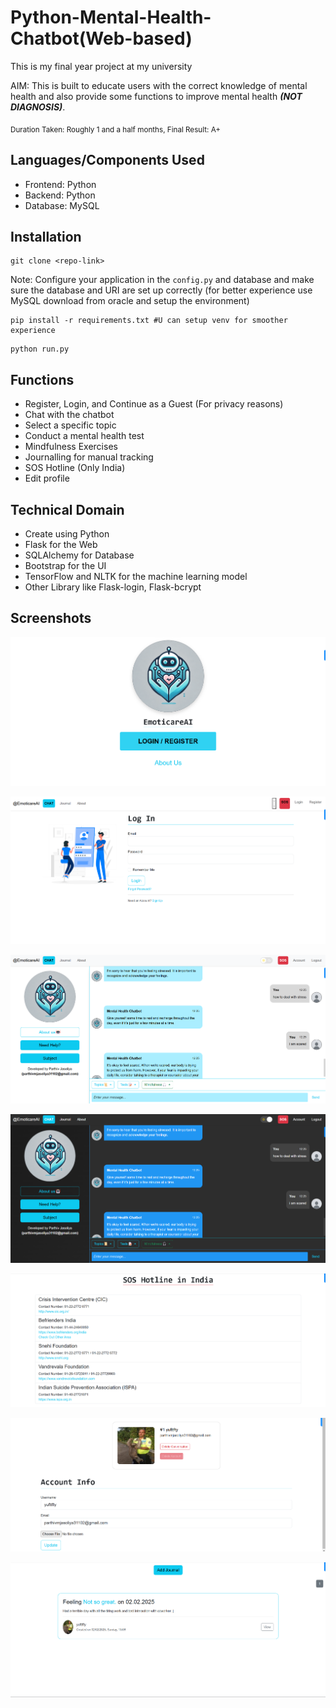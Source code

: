# Python-Mental-Health-Chatbot(Web-based)

This is my final year project at my university

AIM: This is built to educate users with the correct knowledge of mental health and also provide some functions to improve mental health ***(NOT DIAGNOSIS)***.

<sub>Duration Taken: Roughly 1 and a half months, Final Result: A+</sub>

## Languages/Components Used

- Frontend: Python
- Backend: Python
- Database: MySQL

## Installation

```
git clone <repo-link>
```
Note: Configure your application in the `config.py` and database and make sure the database and URI are set up correctly
(for better experience use MySQL download from oracle and setup the environment)
```
pip install -r requirements.txt #U can setup venv for smoother experience
```

```
python run.py
```

## Functions
- Register, Login, and Continue as a Guest (For privacy reasons)
- Chat with the chatbot
- Select a specific topic
- Conduct a mental health test
- Mindfulness Exercises
- Journalling for manual tracking
- SOS Hotline (Only India)
- Edit profile

## Technical Domain
- Create using Python
- Flask for the Web
- SQLAlchemy for Database
- Bootstrap for the UI
- TensorFlow and NLTK for the machine learning model
- Other Library like Flask-login, Flask-bcrypt

## Screenshots
![image](./ChatbotWebsite/static/images/land.png)

![image](./ChatbotWebsite/static/images/logg.png)

![image](./ChatbotWebsite/static/images/light.png)

![image](./ChatbotWebsite/static/images/dark.png)

![image](./ChatbotWebsite/static/images/sos.png)

![image](./ChatbotWebsite/static/images/acc.png)

![image](./ChatbotWebsite/static/images/jou.png)
